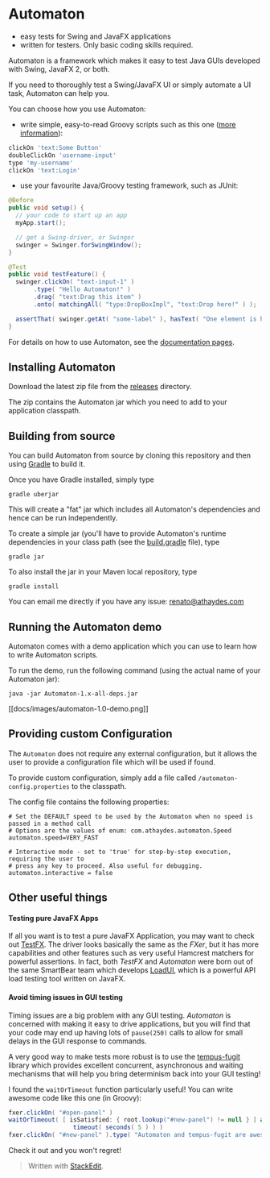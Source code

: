 # Automaton
* easy tests for Swing and JavaFX applications
* written for testers. Only basic coding skills required.


Automaton is a framework which makes it easy to test Java GUIs developed with Swing, JavaFX 2, or both.

If you need to thoroughly test a Swing/JavaFX UI or simply automate a UI task, Automaton can help you.

You can choose how you use Automaton:

  * write simple, easy-to-read Groovy scripts such as this one ([more information](docs/running-scripts.md)):

```groovy
clickOn 'text:Some Button'
doubleClickOn 'username-input'
type 'my-username'
clickOn 'text:Login'
```

  * use your favourite Java/Groovy testing framework, such as JUnit:

```java
@Before
public void setup() {
  // your code to start up an app
  myApp.start();

  // get a Swing-driver, or Swinger
  swinger = Swinger.forSwingWindow();
}

@Test
public void testFeature() {
  swinger.clickOn( "text-input-1" )
       .type( "Hello Automaton!" )
       .drag( "text:Drag this item" )
       .onto( matchingAll( "type:DropBoxImpl", "text:Drop here!" ) );

  assertThat( swinger.getAt( "some-label" ), hasText( "One element is here" ) );
}
```

For details on how to use Automaton, see the [documentation pages](docs/).

## Installing Automaton

Download the latest zip file from the [releases](releases/) directory.

The zip contains the Automaton jar which you need to add to your application classpath.

## Building from source

You can build Automaton from source by cloning this repository and then using [Gradle](http://www.gradle.org) to build it.

Once you have Gradle installed, simply type

```
gradle uberjar
```

This will create a "fat" jar which includes all Automaton's dependencies and hence can be run independently.

To create a simple jar (you'll have to provide Automaton's runtime dependencies in your class path (see the [build.gradle](build.gradle) file),
type

```
gradle jar
```

To also install the jar in your Maven local repository, type

```
gradle install
```

You can email me directly if you have any issue: renato@athaydes.com

## Running the Automaton demo

Automaton comes with a demo application which you can use to learn how to write Automaton scripts.

To run the demo, run the following command (using the actual name of your Automaton jar):

```
java -jar Automaton-1.x-all-deps.jar
```

[[docs/images/automaton-1.0-demo.png]]

## Providing custom Configuration

The `Automaton` does not require any external configuration, but it allows the user to provide a configuration file which will be used if found.

To provide custom configuration, simply add a file called `/automaton-config.properties` to the classpath.

The config file contains the following properties:

```properties
# Set the DEFAULT speed to be used by the Automaton when no speed is passed in a method call
# Options are the values of enum: com.athaydes.automaton.Speed
automaton.speed=VERY_FAST

# Interactive mode - set to 'true' for step-by-step execution, requiring the user to
# press any key to proceed. Also useful for debugging.
automaton.interactive = false
```

## Other useful things

#### Testing pure JavaFX Apps

If all you want is to test a pure JavaFX Application, you may want to check out [TestFX](https://github.com/SmartBear/TestFX).
The driver looks basically the same as the *FXer*, but it has more capabilities and other features such as very useful
Hamcrest matchers for powerful assertions. In fact, both *TestFX* and *Automaton* were born out of the same SmartBear
team which develops [LoadUI](http://loadui.org), which is a powerful API load testing tool written on JavaFX.


#### Avoid timing issues in GUI testing

Timing issues are a big problem with any GUI testing.
*Automaton* is concerned with making it easy to drive applications, but you will find that your code may end up having
lots of `pause(250)` calls to allow for small delays in the GUI response to commands.

A very good way to make tests more robust is to use the [tempus-fugit](http://tempusfugitlibrary.org/) library which
provides excellent concurrent, asynchronous and waiting mechanisms that will help you bring determinism back into your
GUI testing!

I found the `waitOrTimeout` function particularly useful! You can write awesome code like this one (in Groovy):

```groovy
fxer.clickOn( "#open-panel" )
waitOrTimeout( [ isSatisfied: { root.lookup("#new-panel") != null } ] as Condition,
                  timeout( seconds( 5 ) ) )
fxer.clickOn( "#new-panel" ).type( "Automaton and tempus-fugit are awesome" )
```

Check it out and you won't regret!




> Written with [StackEdit](https://stackedit.io/).
